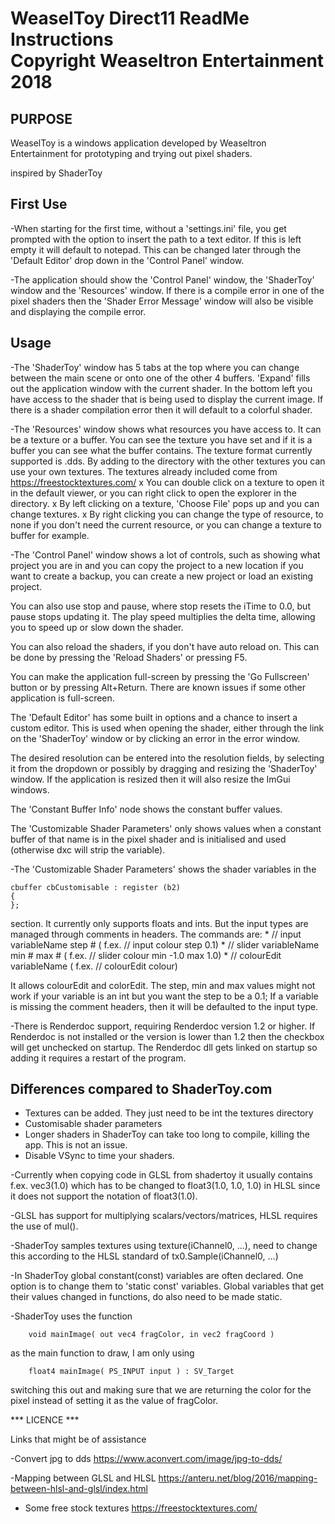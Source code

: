 
WeaselToy Direct11 ReadMe Instructions <br /> Copyright Weaseltron Entertainment 2018
======================================================================================

## PURPOSE 

WeaselToy is a windows application developed by Weaseltron Entertainment for prototyping
and trying out pixel shaders.

inspired by ShaderToy

## First Use

-When starting for the first time, without a 'settings.ini' file, you get prompted with
 the option to insert the path to a text editor. If this is left empty it will default
 to notepad. This can be changed later through the 'Default Editor' drop down in the
 'Control Panel' window.
 
 
-The application should show the 'Control Panel' window, the 'ShaderToy' window and the
 'Resources' window. If there is a compile error in one of the pixel shaders then the
 'Shader Error Message' window will also be visible and displaying the compile error.
 
## Usage

-The 'ShaderToy' window has 5 tabs at the top where you can change between the main
 scene or onto one of the other 4 buffers. 'Expand' fills out the application window with
 the current shader. In the bottom left you have access to the shader that is being used
 to display the current image. If there is a shader compilation error then it will default
 to a colorful shader.
 
 
-The 'Resources' window shows what resources you have access to. It can be a texture or
 a buffer. You can see the texture you have set and if it is a buffer you can see what
 the buffer contains. The texture format currently supported is .dds. By adding to the
 directory with the other textures you can use your own textures. The textures already
 included come from https://freestocktextures.com/
	x You can double click on a texture to open it in the default viewer,
	  or you can right click to open the explorer in the directory. 
	x By left clicking on a texture, 'Choose File' pops up and you can change textures.
	x By right clicking you can change the type of resource, to none if you don't need
	  the current resource, or you can change a texture to buffer for example.
	  
	  
-The 'Control Panel' window shows a lot of controls, such as showing what project you
 are in and you can copy the project to a new location if you want to create a backup,
 you can create a new project or load an existing project.
 
 You can also use stop and pause, where stop resets the iTime to 0.0, but pause stops
 updating it. The play speed multiplies the delta time, allowing you to speed up or 
 slow down the shader.
 
 You can also reload the shaders, if you don't have auto reload on. This can be done
 by pressing the 'Reload Shaders' or pressing F5.
 
 You can make the application full-screen by pressing the 'Go Fullscreen' button or
 by pressing Alt+Return. There are known issues if some other application is full-screen.
 
 The 'Default Editor' has some built in options and a chance to insert a custom editor.
 This is used when opening the shader, either through the link on the 'ShaderToy'
 window or by clicking an error in the error window.
 
 The desired resolution can be entered into the resolution fields, by selecting it from
 the dropdown or possibly by dragging and resizing the 'ShaderToy' window. If the
 application is resized then it will also resize the ImGui windows.
 
 The 'Constant Buffer Info' node shows the constant buffer values.
 
 The 'Customizable Shader Parameters' only shows values when a constant buffer of that name
 is in the pixel shader and is initialised and used (otherwise dxc will strip the variable).
 
 
-The 'Customizable Shader Parameters' shows the shader variables in the 

	cbuffer cbCustomisable : register (b2)
	{
	};

 section.
 It currently only supports floats and ints. But the input types are managed through
 comments in headers. The commands are:
	* // input variableName step # 			( f.ex. // input colour step 0.1)
	* // slider variableName min # max # 	( f.ex. // slider colour min -1.0 max 1.0)
	* // colourEdit variableName			( f.ex. // colourEdit colour)

 It allows colourEdit and colorEdit. The step, min and max values might not work if
 your variable is an int but you want the step to be a 0.1; If a variable is missing
 the comment headers, then it will be defaulted to the input type.


-There is Renderdoc support, requiring Renderdoc version 1.2 or higher. If Renderdoc is not installed or the version is lower than 1.2 then the checkbox will get unchecked on startup. The Renderdoc dll gets linked on startup so adding it requires a restart of the program.

 
 
 
## Differences compared to ShaderToy.com

- Textures can be added. They just need to be int the textures directory
- Customisable shader parameters
- Longer shaders in ShaderToy can take too long to compile, killing the app. This is not
  an issue.
- Disable VSync to time your shaders.

-Currently when copying code in GLSL from shadertoy it usually contains f.ex. vec3(1.0) 
 which has to be changed to float3(1.0, 1.0, 1.0) in HLSL since it does not support the 
 notation of float3(1.0).


-GLSL has support for multiplying scalars/vectors/matrices, HLSL requires the use of mul().

-ShaderToy samples textures using texture(iChannel0, ...), need to change this 
 according to the HLSL standard of tx0.Sample(iChannel0, ...)

 
 
-In ShaderToy global constant(const) variables are often declared. One option is to 
 change them to 'static const' variables.
 Global variables that get their values changed in functions, do also need to be 
 made static.




-ShaderToy uses the function
		
		void mainImage( out vec4 fragColor, in vec2 fragCoord )
		
 as the main function to draw, I am only using 

		float4 mainImage( PS_INPUT input ) : SV_Target
		
 switching this out and making sure that we are returning the color for the pixel 
 instead of setting it as the value of fragColor.
 
*** LICENCE ***
 
 
 
 Links that might be of assistance
 
-Convert jpg to dds https://www.aconvert.com/image/jpg-to-dds/
  
 
-Mapping between GLSL and HLSL 
 https://anteru.net/blog/2016/mapping-between-hlsl-and-glsl/index.html
 
- Some free stock textures https://freestocktextures.com/